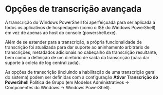 # <a name="enhanced-transcription-options"></a>Opções de transcrição avançada

A transcrição do Windows PowerShell foi aperfeiçoada para ser aplicada a todos os aplicativos de hospedagem (como o ISE do Windows PowerShell) em vez de apenas ao host do console (powershell.exe).

Além de se estender para a transcrição, a própria funcionalidade de transcrição foi atualizada para dar suporte ao aninhamento arbitrário de transcrições, metadados adicionais no cabeçalho da transcrição resultante, bem como a definição de um diretório de saída da transcrição (para dar suporte à coleta de log centralizada).

As opções de transcrição (incluindo a habilitação de uma transcrição geral do sistema) podem ser definidas com a configuração **Ativar Transcrição do PowerShell** Política de Grupo (em Modelos Administrativos -> Componentes do Windows -> Windows PowerShell).
